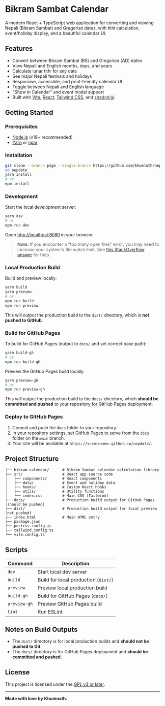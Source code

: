 # Bikram Sambat Calendar

A modern React + TypeScript web application for converting and viewing Nepali (Bikram Sambat) and Gregorian dates, with tithi calculation, event/holiday display, and a beautiful calendar UI.

## Features

- Convert between Bikram Sambat (BS) and Gregorian (AD) dates
- View Nepali and English months, days, and years
- Calculate lunar tithi for any date
- See major Nepali festivals and holidays
- Responsive, accessible, and print-friendly calendar UI
- Toggle between Nepali and English language
- "Show in Calendar" and event modal support
- Built with [Vite](https://vitejs.dev/), [React](https://react.dev/), [Tailwind CSS](https://tailwindcss.com/), and [shadcn/ui](https://ui.shadcn.com/)

## Getting Started

### Prerequisites

- [Node.js](https://nodejs.org/) (v18+ recommended)
- [Yarn](https://yarnpkg.com/) or [npm](https://www.npmjs.com/)

### Installation

```sh
git clone --branch page --single-branch https://github.com/khumnath/nepdate.git
cd nepdate
yarn install
# or
npm install
```

### Development

Start the local development server:

```sh
yarn dev
# or
npm run dev
```

Open [http://localhost:8080](http://localhost:8080) in your browser.

> **Note:** If you encounter a "too many open files" error, you may need to increase your system's file watch limit. See [this StackOverflow answer](https://stackoverflow.com/questions/53930305/nodemon-error-system-limit-for-number-of-file-watchers-reached) for help.

### Local Production Build

Build and preview locally:

```sh
yarn build
yarn preview
# or
npm run build
npm run preview
```

This will output the production build to the `dist/` directory, which is **not pushed to GitHub**.

### Build for GitHub Pages

To build for GitHub Pages (output to `docs/` and set correct base path):

```sh
yarn build-gh
# or
npm run build-gh
```

Preview the GitHub Pages build locally:

```sh
yarn preview-gh
# or
npm run preview-gh
```

This will output the production build to the `docs/` directory, which **should be committed and pushed** to your repository for GitHub Pages deployment.

### Deploy to GitHub Pages

1. Commit and push the `docs` folder to your repository.
2. In your repository settings, set GitHub Pages to serve from the `docs` folder on the `main` branch.
3. Your site will be available at `https://<username>.github.io/nepdate/`.

## Project Structure

```
├── bikram-calendar/      # Bikram Sambat calendar calculation library 
├── src/                  # React app source code
│   ├── components/       # React components
│   ├── data/             # Event and holiday data
│   ├── hooks/            # Custom React hooks
│   ├── utils/            # Utility functions
│   └── index.css         # Main CSS (Tailwind)
├── docs/                 # Production build output for GitHub Pages (should be pushed)
├── dist/                 # Production build output for local preview (not pushed)
├── index.html            # Main HTML entry
├── package.json
├── postcss.config.js
├── tailwind.config.ts
└── vite.config.ts
```

## Scripts

| Command         | Description                                 |
|-----------------|---------------------------------------------|
| `dev`           | Start local dev server                      |
| `build`         | Build for local production (`dist/`)        |
| `preview`       | Preview local production build              |
| `build-gh`      | Build for GitHub Pages (`docs/`)            |
| `preview-gh`    | Preview GitHub Pages build                  |
| `lint`          | Run ESLint                                  |

## Notes on Build Outputs

- The `dist/` directory is for local production builds and **should not be pushed to Git**.
- The `docs/` directory is for GitHub Pages deployment and **should be committed and pushed**.

## License

This project is licensed under the [GPL v3 or later](https://www.gnu.org/licenses/gpl-3.0.en.html).

---

**Made with love by Khumnath.**

